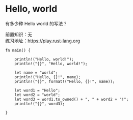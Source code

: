 # Hello, world

有多少种 Hello world 的写法？

前置知识：无  
练习地址：https://play.rust-lang.org  

```rust, editable
fn main() {

    println!("Hello, world!");
    println!("{}", "Hello, world!");

    let name = "world";
    println!("Hello, {}!", name);
    println!("{}", format!("Hello, {}!", name));

    let word1 = "Hello";
    let word2 = "world";
    let word3 = word1.to_owned() + ", " + word2 + "!";
    println!("{}", word3);

}
```